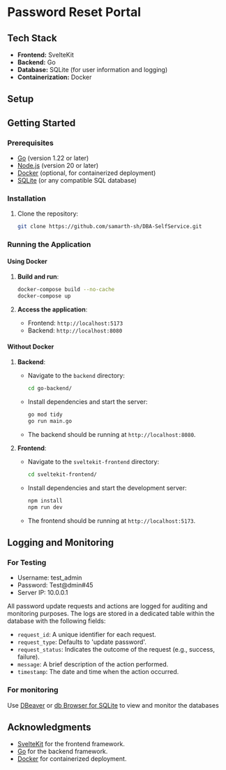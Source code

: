 # Password Reset Portal
## Tech Stack

- **Frontend:** SvelteKit
- **Backend:** Go
- **Database:** SQLite (for user information and logging)
- **Containerization:** Docker

## Setup

## Getting Started

### Prerequisites

- [Go](https://golang.org/doc/install) (version 1.22 or later)
- [Node.js](https://nodejs.org/) (version 20 or later)
- [Docker](https://www.docker.com/) (optional, for containerized deployment)
- [SQLite](https://www.sqlite.org/download.html) (or any compatible SQL database)


### Installation

1. Clone the repository:

   ```bash
   git clone https://github.com/samarth-sh/DBA-SelfService.git
   ```
### Running the Application

#### Using Docker

1. **Build and run**:

    ```bash
    docker-compose build --no-cache
    docker-compose up
    ```

2. **Access the application**:

    - Frontend: `http://localhost:5173`
    - Backend: `http://localhost:8080`

#### Without Docker

1. **Backend**:

    - Navigate to the `backend` directory:

      ```bash
      cd go-backend/
      ```

    - Install dependencies and start the server:

      ```bash
      go mod tidy
      go run main.go
      ```

    - The backend should be running at `http://localhost:8080`.

2. **Frontend**:

    - Navigate to the `sveltekit-frontend` directory:

      ```bash
      cd sveltekit-frontend/
      ```

    - Install dependencies and start the development server:

      ```bash
      npm install
      npm run dev
      ```

    - The frontend should be running at `http://localhost:5173`.

## Logging and Monitoring

### For Testing

- Username: test_admin
- Password: Test@dmin#45
- Server IP: 10.0.0.1

All password update requests and actions are logged for auditing and monitoring purposes. The logs are stored in a dedicated table within the database with the following fields:

- `request_id`: A unique identifier for each request.
- `request_type`: Defaults to 'update password'.
- `request_status`: Indicates the outcome of the request (e.g., success, failure).
- `message`: A brief description of the action performed.
- `timestamp`: The date and time when the action occurred.

### For monitoring

Use [DBeaver](https://dbeaver.com/download/) or [db Browser for SQLite](https://sqlitebrowser.org/dl/) to view and monitor the databases

## Acknowledgments

- [SvelteKit](https://kit.svelte.dev/) for the frontend framework.
- [Go](https://golang.org/) for the backend framework.
- [Docker](https://www.docker.com/) for containerized deployment.
